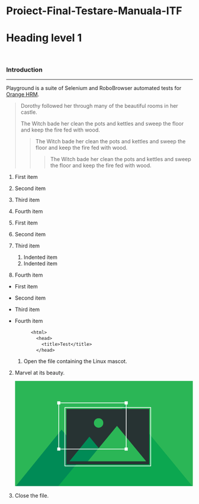 # Proiect-Final-Testare-Manuala-ITF
Heading level 1
===============
&nbsp;
### Introduction
---
Playground is a suite of Selenium and RoboBrowser automated tests for [Orange HRM](https://opensource-demo.orangehrmlive.com/web/index.php/auth/login).
> Dorothy followed her through many of the beautiful rooms in her castle.
>
> The Witch bade her clean the pots and kettles and sweep the floor and keep the fire fed with wood.
>> The Witch bade her clean the pots and kettles and sweep the floor and keep the fire fed with wood.
>>> The Witch bade her clean the pots and kettles and sweep the floor and keep the fire fed with wood.


1. First item
2. Second item
3. Third item
4. Fourth item

1. First item
2. Second item
3. Third item
    1. Indented item
    2. Indented item
4. Fourth item

- First item
- Second item
- Third item
- Fourth item


            <html>
              <head>
                <title>Test</title>
              </head>
              
   1. Open the file containing the Linux mascot.
2. Marvel at its beauty.

    ![Tux, the Linux mascot](/imagine10.png)

3. Close the file.            
              
          
